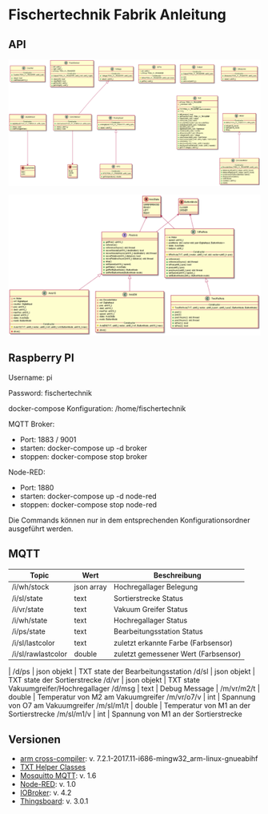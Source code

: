 # Fischertechnik Fabrik Anleitung

## API

![Lowlevel API](./low-level-api.png)

![Highlevel API](./high-level-api.png)

## Raspberry PI

Username: pi

Password: fischertechnik

docker-compose Konfiguration: /home/fischertechnik

MQTT Broker:
* Port: 1883 / 9001
* starten: docker-compose up -d broker
* stoppen: docker-compose stop broker

Node-RED:
* Port: 1880
* starten: docker-compose up -d node-red
* stoppen: docker-compose stop node-red

Die Commands können nur in dem entsprechenden Konfigurationsordner ausgeführt werden.

## MQTT

Topic | Wert | Beschreibung
--- | --- | ---
/i/wh/stock | json array | Hochregallager Belegung
/i/sl/state | text  | Sortierstrecke Status
/i/vr/state | text | Vakuum Greifer Status
/i/wh/state | text | Hochregallager Status
/i/ps/state | text | Bearbeitungsstation Status
/i/sl/lastcolor | text | zuletzt erkannte Farbe (Farbsensor)
/i/sl/rawlastcolor | double | zuletzt gemessener Wert (Farbsensor)
|
/d/ps | json objekt | TXT state der Bearbeitungsstation
/d/sl | json objekt | TXT state der Sortierstrecke
/d/vr | json objekt | TXT state Vakuumgreifer/Hochregallager
/d/msg | text | Debug Message
|
/m/vr/m2/t | double | Temperatur von M2 am Vakuumgreifer
/m/vr/o7/v | int | Spannung von O7 am Vakuumgreifer
/m/sl/m1/t | double | Temperatur von M1 an der Sortierstrecke
/m/sl/m1/v | int | Spannung von M1 an der Sortierstrecke

## Versionen

* [arm cross-compiler](https://releases.linaro.org/components/toolchain/binaries]): v. 7.2.1-2017.11-i686-mingw32_arm-linux-gnueabihf
* [TXT Helper Classes](https://github.com/fischertechnik/txt_demo_c_download)
* [Mosquitto MQTT](https://hub.docker.com/_/eclipse-mosquitto): v. 1.6
* [Node-RED](https://hub.docker.com/r/nodered/node-red): v. 1.0
* [IOBroker](https://hub.docker.com/r/buanet/iobroker): v. 4.2
* [Thingsboard](https://thingsboard.io/docs/user-guide/install/rpi/): v. 3.0.1